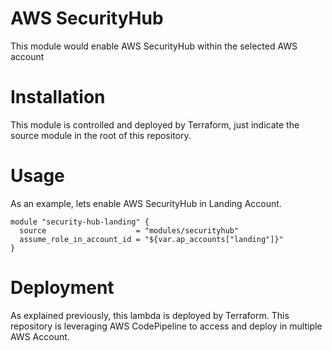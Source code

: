 # AWS SecurityHub

This module would enable AWS SecurityHub within the selected AWS account


# Installation

This module is controlled and deployed by Terraform, just indicate the source module in the root of this repository.

# Usage

As an example, lets enable AWS SecurityHub in Landing Account.

```hcl
module "security-hub-landing" {
  source                    = "modules/securityhub"
  assume_role_in_account_id = "${var.ap_accounts["landing"]}"
}
```

# Deployment

As explained previously, this lambda is deployed by Terraform. This repository is leveraging AWS CodePipeline to access and deploy in multiple AWS Account.
